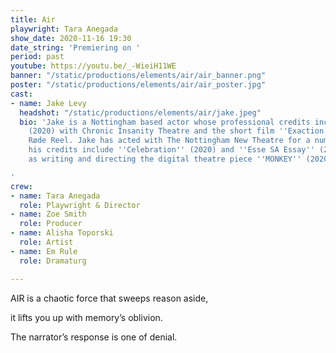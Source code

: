 ```yaml
---
title: Air
playwright: Tara Anegada
show_date: 2020-11-16 19:30
date_string: 'Premiering on '
period: past
youtube: https://youtu.be/_-WieiH11WE
banner: "/static/productions/elements/air/air_banner.png"
poster: "/static/productions/elements/air/air_poster.jpg"
cast:
- name: Jake Levy
  headshot: "/static/productions/elements/air/jake.jpeg"
  bio: 'Jake is a Nottingham based actor whose professional credits include ''PVC''
    (2020) with Chronic Insanity Theatre and the short film ''Exaction'' (2017) with
    Røde Reel. Jake has acted with The Nottingham New Theatre for a number of years,
    his credits include ''Celebration'' (2020) and ''Esse SA Essay'' (2018), as well
    as writing and directing the digital theatre piece ''MONKEY'' (2020).

'
crew:
- name: Tara Anegada
  role: Playwright & Director
- name: Zoe Smith
  role: Producer
- name: Alisha Toporski
  role: Artist
- name: Em Rule
  role: Dramaturg

---
```

AIR is a chaotic force that sweeps reason aside, 

it lifts you up with memory’s oblivion.

The narrator’s response is one of denial.